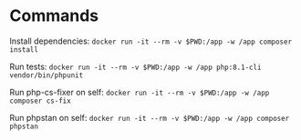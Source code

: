 # Commands

Install dependencies:
`docker run -it --rm -v $PWD:/app -w /app composer install`

Run tests:
`docker run -it --rm -v $PWD:/app -w /app php:8.1-cli vendor/bin/phpunit`

Run php-cs-fixer on self:
`docker run -it --rm -v $PWD:/app -w /app composer cs-fix`

Run phpstan on self:
`docker run -it --rm -v $PWD:/app -w /app composer phpstan`
